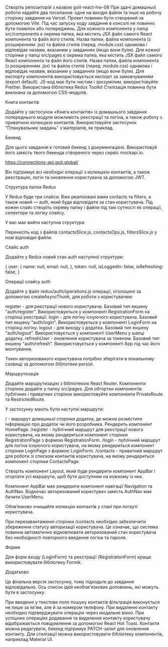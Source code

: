 Створіть репозиторій з назвою goit-react-hw-08
При здачі домашньої роботи надайте два посилання: одне на вихідні файли та інше на робочу сторінку завдання на Vercel.
Проект повинен бути створений за допомогою Vite.
Під час запуску коду завдання в консолі не повинно бути помилок або попереджень.
Для кожного компонента у папці src/components є окрема папка, яка містить JSX файл самого React компонента та файл його стилів. Назва папки, файла компонента (з розширенням .jsx) та файла стилів (перед .module.css) однакова і відповідає назвам, вказаним у завданнях (якщо вони були).
Для кожної сторінки у папці src/pages є окрема папка, яка містить JSX файл самого React компонента та файл його стилів. Назва папки, файла компонента (з розширенням .jsx) та файла стилів (перед .module.css) однакова і відповідає назвам, вказаним у завданнях (якщо вони були).
Для експорту компонентів використовується експорт за замовчуванням (export default).
JS-код має бути чистим і зрозумілим, використовуйте Prettier.
Використана бібліотека Redux Toolkit
Стилізація повинна бути виконана за допомогою CSS-модулів.

Книга контактів

Додайте у застосунок «Книга контактів» із домашнього завдання попереднього модуля можливість реєстрації та логіна, а також роботу з приватною колекцією контактів. Використовуйте застосунок "Планувальник завдань" з матеріалів, як приклад.

Бекенд

Для цього завдання є готовий бекенд з документацією. Використовуй його замість твого бекенда створеного через сервіс mockapi.io.

https://connections-api.goit.global/

Він підтримує всі необхідні операції з колекцією контактів, а також реєстрацію, логін та оновлення користувача за допомогою JWT.

Структура папок Redux

У Redux буде три слайси. Вже реалізовані вами contacts та filters, а також новий — auth, який буде відповідати за стан користувача. Під кожен слайс створіть окрему папку і файли під такі сутності як операції, селектори та логіку слайсу.

У вас має вийти наступна структура:

Перенесіть код з файлів contactsSlice.js, contactsOps.js, filtersSlice.js у нові відповідні файли.

Слайс auth

Додайте у Redux новий стан auth наступної структури:

{
user: {
name: null,
email: null,
},
token: null,
isLoggedIn: false,
isRefreshing: false,
}

Операції слайсу auth

Додайте у файл redux/auth/operations.js операції, оголошені за допомогою createAsyncThunk, для роботи з користувачем:

register - для реєстрації нового користувача. Базовий тип екшену "auth/register". Використовується у компоненті RegistrationForm на сторінці реєстрації.
login - для логіну існуючого користувача. Базовий тип екшену "auth/login". Використовується у компоненті LoginForm на сторінці логіну.
logout - для виходу з додатка. Базовий тип екшену "auth/logout". Використовується у компоненті UserMenu у шапці додатку.
refreshUser - оновлення користувача за токеном. Базовий тип екшену "auth/refresh". Використовується у компоненті App під час його монтування.

Токен авторизованого користувача потрібно зберігати в локальному сховищі за допомогою бібліотеки persist.

Маршрутизація

Додайте маршрутизацію з бібліотекою React Router. Компоненти сторінок додайте у папку src/pages. Для обгортки компонентів публічних і приватних сторінок використовуйте компоненти PrivateRoute та RestrictedRoute.

У застосунку мають бути наступні маршрути:

/ - маршрут домашньої сторінки додатка, де можна розмістити інформацію про додаток чи його розробника. Рендерить компонент HomePage.
/register - публічний маршрут для реєстрації нового користувача, на якому рендериться компонент сторінки RegistrationPage з формою RegistrationForm.
/login - публічний маршрут для логіна існуючого користувача, на якому рендериться компонент сторінки LoginPage з формою LoginForm.
/contacts - приватний маршрут для роботи зі списком контактів користувача, на якому рендериться компонент сторінки ContactsPage.

Створіть компонент Layout, який буде рендерити компонент AppBar і огортати усі маршрути, щоб бути доступним на кожному із них.

Компонент AppBar має рендерити компонент навігації Navigation та AuthNav. Водночас авторизований користувач замість AuthNav має бачити UserMenu.

Обов’язково очищайте колекцію контактів у стані при логауті користувача.

При перезавантаженні сторінки /contacts необхідно забезпечити збереження статусу авторизації користувача. Це означає, що система повинна автоматично відновлювати авторизований стан користувача без необхідності повторного введення логіна та пароля.

Форми

Для форм входу (LoginForm) та реєстрації (RegistrationForm) краще використовувати бібліотеку Formik.

Додатково

Це фінальна версія застосунку, тому підходьте до завдання відповідально. Ось список ідей необов'язкових доповнень, які можуть бути в застосунку:

При введенні у текстове поле пошуку контактів фільтрація виконується не лише за ім'ям, але й за номером телефону.
При видаленні контакту необхідно підтверджувати операцію через модальне вікно.
При успішних операціях додавання та видалення контакту користувачу відображається повідомлення за допомогою React Hot Toast.
Контакти можна редагувати, бекенд підтримує PATCH-запит для оновлення контакту.
Для стилізації можна використовувати бібліотеку компонентів, наприклад Material UI.
